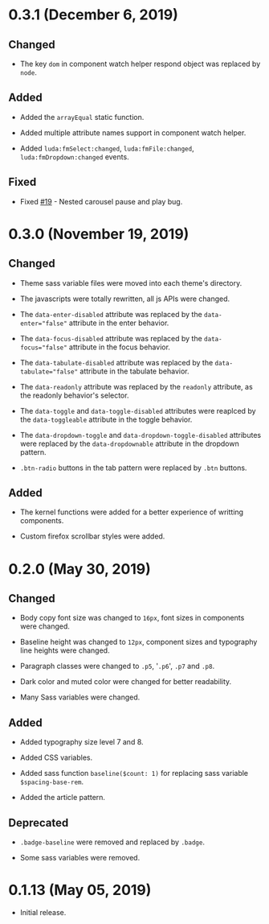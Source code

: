 # 0.3.1 (December 6, 2019)

## Changed

- The key `dom` in component watch helper respond object was replaced by `node`.

## Added

- Added the `arrayEqual` static function.

- Added multiple attribute names support in component watch helper.

- Added `luda:fmSelect:changed`, `luda:fmFile:changed`, `luda:fmDropdown:changed` events.

## Fixed

- Fixed [#19](https://github.com/oatw/luda/issues/19) - Nested carousel pause and play bug.

# 0.3.0 (November 19, 2019)

## Changed

- Theme sass variable files were moved into each theme's directory.

- The javascripts were totally rewritten, all js APIs were changed.

- The `data-enter-disabled` attribute was replaced by the `data-enter="false"` attribute in the enter behavior.

- The `data-focus-disabled` attribute was replaced by the `data-focus="false"` attribute in the focus behavior.

- The `data-tabulate-disabled` attribute was replaced by the `data-tabulate="false"` attribute in the tabulate behavior.

- The `data-readonly` attribute was replaced by the `readonly` attribute, as the readonly behavior's selector.

- The `data-toggle` and `data-toggle-disabled` attributes were reaplced by the `data-toggleable` attribute in the toggle behavior.

- The `data-dropdown-toggle` and `data-dropdown-toggle-disabled` attributes were replaced by the `data-dropdownable` attribute in the dropdown pattern.

- `.btn-radio` buttons in the tab pattern were replaced by `.btn` buttons. 

## Added

- The kernel functions were added for a better experience of writting components.

- Custom firefox scrollbar styles were added.

# 0.2.0 (May 30, 2019)

## Changed

- Body copy font size was changed to `16px`, font sizes in components were changed.

- Baseline height was changed to `12px`, component sizes and typography line heights were changed.

- Paragraph classes were changed to `.p5`, '`.p6`', `.p7` and `.p8`.

- Dark color and muted color were changed for better readability.

- Many Sass variables were changed.

## Added

- Added typography size level 7 and 8.

- Added CSS variables.

- Added sass function `baseline($count: 1)` for replacing sass variable `$spacing-base-rem`.

- Added the article pattern.

## Deprecated

- `.badge-baseline` were removed and replaced by `.badge`.

- Some sass variables were removed.

# 0.1.13 (May 05, 2019)

- Initial release.